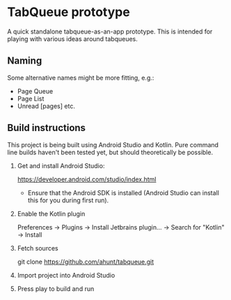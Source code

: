 TabQueue prototype
=================

A quick standalone tabqueue-as-an-app prototype. This is intended
for playing with various ideas around tabqueues.

Naming
----------------

Some alternative names might be more fitting, e.g.:
- Page Queue
- Page List
- Unread [pages]
etc.


Build instructions
-----------------

This project is being built using Android Studio and Kotlin. Pure
command line builds haven't been tested yet, but should theoretically
be possible.

1. Get and install Android Studio:

   https://developer.android.com/studio/index.html

   - Ensure that the Android SDK is installed (Android Studio can install this
     for you during first run).

2. Enable the Kotlin plugin

   Preferences -> Plugins -> Install Jetbrains plugin... -> Search for "Kotlin" -> Install

3. Fetch sources

   git clone https://github.com/ahunt/tabqueue.git

4. Import project into Android Studio

5. Press play to build and run
